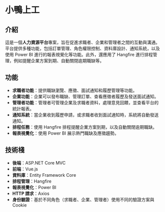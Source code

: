 # 小鴨上工

## 介紹
這是一個**人力資源平台**專案，旨在促進求職者、企業和管理者之間的互動與溝通。平台提供多種功能，包括訂單管理、角色權限控制、資料庫設計、通知系統，以及使用 Power BI 進行的報表視覺化等功能。此外，還應用了 Hangfire 進行排程管理，例如提醒企業方案到期、自動關閉逾期職缺等。

## 功能
- **求職者功能**：提供職缺瀏覽、應徵、面試通知和履歷管理等功能。
- **企業功能**：企業可以發布職缺、管理訂單、查看應徵者履歷及發送面試通知。
- **管理者功能**：管理者可管理企業及求職者資料，處理意見回饋，並查看平台的統計報表。
- **通知系統**：當企業收到履歷申請，或求職者收到面試通知時，系統將自動發送通知。
- **排程任務**：使用 Hangfire 排程提醒企業方案到期，以及自動關閉逾期職缺。
- **報表視覺化**：使用 Power BI 展示熱門職缺及應徵趨勢。

## 技術棧
- **後端**：ASP.NET Core MVC
- **前端**：Vue.js
- **資料庫**：Entity Framework Core
- **排程管理**：Hangfire
- **報表視覺化**：Power BI
- **HTTP 請求**：Axios
- **身份驗證**：基於不同角色（求職者、企業、管理者）使用不同的驗證方案與 Cookie
